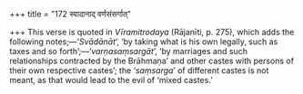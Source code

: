 +++
title = "172 स्वादानाद् वर्णसंसर्गात्"

+++
This verse is quoted in *Vīramitrodaya* (Rājanīti, p. 275), which adds
the following notes;—‘*Svādānāt*’, ‘by taking what is his own legally,
such as taxes and so forth’;—‘*varṇasaṃsargāt*’, ‘by marriages and such
relationships contracted by the Brāhmaṇa’ and other castes with persons
of their own respective castes’; the ‘*saṃsarga*’ of different castes is
not meant, as that would lead to the evil of ‘mixed castes.’



